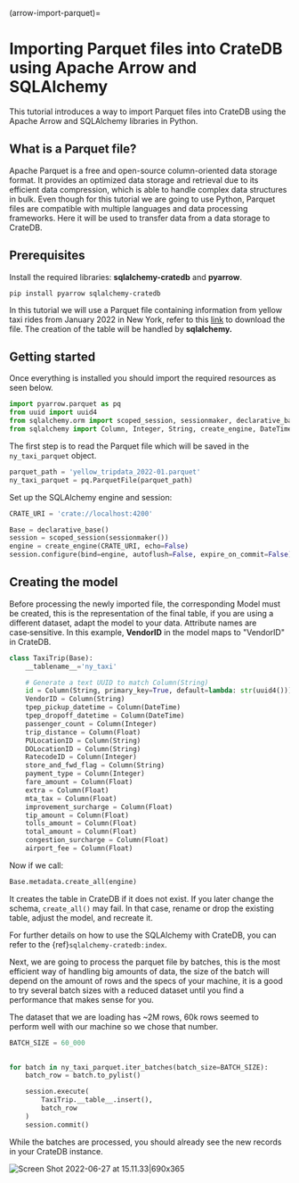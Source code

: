 (arrow-import-parquet)=
# Importing Parquet files into CrateDB using Apache Arrow and SQLAlchemy

This tutorial introduces a way to import Parquet files into CrateDB using the Apache Arrow and SQLAlchemy libraries in Python.

## What is a Parquet file?

Apache Parquet is a free and open-source column-oriented data storage format. It provides an optimized data storage and retrieval due to its efficient data compression, which is able to handle complex data structures in bulk. Even though for this tutorial we are going to use Python, Parquet files are compatible with multiple languages and data processing frameworks. Here it will be used to transfer data from a data storage to CrateDB.

## Prerequisites

Install the required libraries: **sqlalchemy-cratedb** and **pyarrow**.

```shell
pip install pyarrow sqlalchemy-cratedb
```
In this tutorial we will use a Parquet file containing information from yellow taxi rides from January 2022 in New York, refer to this [link](https://www1.nyc.gov/site/tlc/about/tlc-trip-record-data.page) to download the file. The creation of the table will be handled by **sqlalchemy.**

## Getting started

Once everything is installed you should import the required resources as seen below.

```python
import pyarrow.parquet as pq
from uuid import uuid4
from sqlalchemy.orm import scoped_session, sessionmaker, declarative_base
from sqlalchemy import Column, Integer, String, create_engine, DateTime, Float
```

The first step is to read the Parquet file which will be saved in the `ny_taxi_parquet` object. 

```python
parquet_path = 'yellow_tripdata_2022-01.parquet'
ny_taxi_parquet = pq.ParquetFile(parquet_path)
```

Set up the SQLAlchemy engine and session:
```python
CRATE_URI = 'crate://localhost:4200'

Base = declarative_base()
session = scoped_session(sessionmaker())
engine = create_engine(CRATE_URI, echo=False)
session.configure(bind=engine, autoflush=False, expire_on_commit=False)
```

## Creating the model

Before processing the newly imported file, the corresponding Model must be created, this is the representation of the final table, if you are using a different dataset, adapt the model to your data. Attribute names are case‑sensitive. In this example, **VendorID** in the model maps to "VendorID" in CrateDB.

```python
class TaxiTrip(Base):
    __tablename__='ny_taxi'

    # Generate a text UUID to match Column(String)
    id = Column(String, primary_key=True, default=lambda: str(uuid4()))
    VendorID = Column(String)
    tpep_pickup_datetime = Column(DateTime)
    tpep_dropoff_datetime = Column(DateTime)
    passenger_count = Column(Integer)
    trip_distance = Column(Float)
    PULocationID = Column(String)
    DOLocationID = Column(String)
    RatecodeID = Column(Integer)
    store_and_fwd_flag = Column(String)
    payment_type = Column(Integer)
    fare_amount = Column(Float)
    extra = Column(Float)
    mta_tax = Column(Float)
    improvement_surcharge = Column(Float)
    tip_amount = Column(Float)
    tolls_amount = Column(Float)
    total_amount = Column(Float)
    congestion_surcharge = Column(Float)
    airport_fee = Column(Float)
```

Now if we call:

```python
Base.metadata.create_all(engine)
```
It creates the table in CrateDB if it does not exist. If you later change the schema, `create_all()` may fail. In that case, rename or drop the existing table, adjust the model, and recreate it.

For further details on how to use the SQLAlchemy with CrateDB, you can refer to the {ref}`sqlalchemy-cratedb:index`.

Next, we are going to process the parquet file by batches, this is the most efficient way of handling big amounts of data, the size of the batch will depend on the amount of rows and the specs of your machine, it is a good to try several batch sizes with a reduced dataset until you find a performance that makes sense for you.

The dataset that we are loading has ~2M rows, 60k rows seemed to perform well with our machine so we chose that number.

```python
BATCH_SIZE = 60_000

    
for batch in ny_taxi_parquet.iter_batches(batch_size=BATCH_SIZE):
    batch_row = batch.to_pylist()

    session.execute(
        TaxiTrip.__table__.insert(),
        batch_row
    )
    session.commit()
```

While the batches are processed, you should already see the new records in your CrateDB instance.

![Screen Shot 2022-06-27 at 15.11.33|690x365](https://us1.discourse-cdn.com/flex020/uploads/crate/original/1X/c0014f45b2a954dad3cb4900fee8e82ab58d0019.png)
